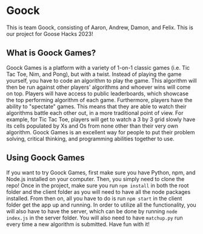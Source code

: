 # Goock
This is team Goock, consisting of Aaron, Andrew, Damon, and Felix. This is our project for Goose Hacks 2023!

## What is Goock Games?
Goock Games is a platform with a variety of 1-on-1 classic games (i.e. Tic Tac Toe, Nim, and Pong), but with a twist. Instead of playing the game yourself, you have to code an algorithm to play the game. This algorithm will then be run against other players' algorithms and whoever wins will come on top. Players will have access to public leaderboards, which showcase the top performing algorithm of each game. Furthermore, players have the ability to "spectate" games. This means that they are able to watch their algorithms battle each other out, in a more traditional point of view. For example, for Tic Tac Toe, players will get to watch a 3 by 3 grid slowly have its cells populated by Xs and Os from none other than their very own algorithm. Goock Games is an excellent way for people to put their problem solving, critical thinking, and programming abilities together to use.

## Using Goock Games
If you want to try Goock Games, first make sure you have Python, npm, and Node.js installed on your computer. Then, you simply need to clone the repo! Once in the project, make sure you run `npm install` in both the root folder and the client folder as you will need to have all the node packages installed. From then on, all you have to do is run `npm start` in the client folder get the app up and running. In order to utilize all the functionality, you will also have to have the server, which can be done by running `node index.js` in the server folder. You will also need to have `matchup.py` run every time a new algorithm is submitted. Have fun with it!


